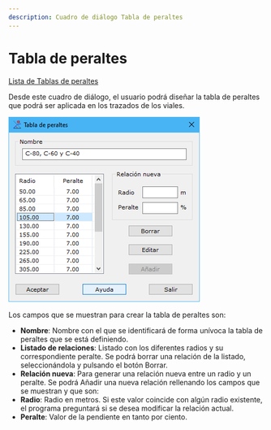 ```yaml
---
description: Cuadro de diálogo Tabla de peraltes
---
```


# Tabla de peraltes

[Lista de Tablas de peraltes](lista-de-tablas-de-peraltes.md)

Desde este cuadro de diálogo, el usuario podrá diseñar la tabla de peraltes que podrá ser aplicada en los trazados de los viales.

![Cuadro de diálogo Tabla de peraltes](<../../../.gitbook/assets/image (95).png>)

Los campos que se muestran para crear la tabla de peraltes son:

* **Nombre**: Nombre con el que se identificará de forma unívoca la tabla de peraltes que se está definiendo.
* **Listado de relaciones**: Listado con los diferentes radios y su correspondiente peralte. Se podrá borrar una relación de la listado, seleccionándola y pulsando el botón Borrar.
* **Relación nueva**: Para generar una relación nueva entre un radio y un peralte. Se podrá Añadir una nueva relación rellenando los campos que se muestran y que son:
* **Radio**: Radio en metros. Si este valor coincide con algún radio existente, el programa preguntará si se desea modificar la relación actual.
* **Peralte**: Valor de la pendiente en tanto por ciento.
